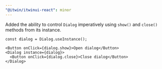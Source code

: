 ```yaml
---
"@itwin/itwinui-react": minor
---
```


Added the ability to control `Dialog` imperatively using `show()` and `close()` methods from its instance.

```tsx
const dialog = Dialog.useInstance();

<Button onClick={dialog.show}>Open dialog</Button>
<Dialog instance={dialog}>
  <Button onClick={dialog.close}>Close dialog</Button>
</Dialog>
```
